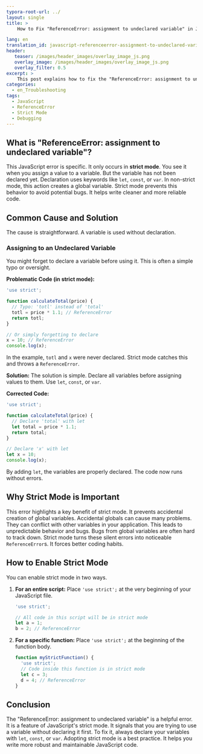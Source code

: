 ```yaml
---
typora-root-url: ../
layout: single
title: >
    How to Fix "ReferenceError: assignment to undeclared variable" in JavaScript

lang: en
translation_id: javascript-referenceerror-assignment-to-undeclared-variable
header:
   teaser: /images/header_images/overlay_image_js.png
   overlay_image: /images/header_images/overlay_image_js.png
   overlay_filter: 0.5
excerpt: >
    This post explains how to fix the "ReferenceError: assignment to undeclared variable" in JavaScript, which occurs in strict mode when you assign a value to a variable that has not been declared.
categories:
  - en_Troubleshooting
tags:
  - JavaScript
  - ReferenceError
  - Strict Mode
  - Debugging
---
```


## What is "ReferenceError: assignment to undeclared variable"?

This JavaScript error is specific.
It only occurs in **strict mode**.
You see it when you assign a value to a variable.
But the variable has not been declared yet.
Declaration uses keywords like `let`, `const`, or `var`.
In non-strict mode, this action creates a global variable.
Strict mode prevents this behavior to avoid potential bugs.
It helps write cleaner and more reliable code.

## Common Cause and Solution

The cause is straightforward. A variable is used without declaration.

### Assigning to an Undeclared Variable

You might forget to declare a variable before using it.
This is often a simple typo or oversight.

**Problematic Code (in strict mode):**
```javascript
'use strict';

function calculateTotal(price) {
  // Typo: 'totl' instead of 'total'
  totl = price * 1.1; // ReferenceError
  return totl;
}

// Or simply forgetting to declare
x = 10; // ReferenceError
console.log(x);
```

In the example, `totl` and `x` were never declared.
Strict mode catches this and throws a `ReferenceError`.

**Solution:**
The solution is simple.
Declare all variables before assigning values to them.
Use `let`, `const`, or `var`.

**Corrected Code:**
```javascript
'use strict';

function calculateTotal(price) {
  // Declare 'total' with let
  let total = price * 1.1;
  return total;
}

// Declare 'x' with let
let x = 10;
console.log(x);
```
By adding `let`, the variables are properly declared.
The code now runs without errors.

## Why Strict Mode is Important

This error highlights a key benefit of strict mode.
It prevents accidental creation of global variables.
Accidental globals can cause many problems.
They can conflict with other variables in your application.
This leads to unpredictable behavior and bugs.
Bugs from global variables are often hard to track down.
Strict mode turns these silent errors into noticeable `ReferenceError`s.
It forces better coding habits.

## How to Enable Strict Mode

You can enable strict mode in two ways.

1.  **For an entire script:**
    Place `'use strict';` at the very beginning of your JavaScript file.

    ```javascript
    'use strict';

    // All code in this script will be in strict mode
    let a = 1;
    b = 2; // ReferenceError
    ```

2.  **For a specific function:**
    Place `'use strict';` at the beginning of the function body.

    ```javascript
    function myStrictFunction() {
      'use strict';
      // Code inside this function is in strict mode
      let c = 3;
      d = 4; // ReferenceError
    }
    ```

## Conclusion

The "ReferenceError: assignment to undeclared variable" is a helpful error.
It is a feature of JavaScript's strict mode.
It signals that you are trying to use a variable without declaring it first.
To fix it, always declare your variables with `let`, `const`, or `var`.
Adopting strict mode is a best practice.
It helps you write more robust and maintainable JavaScript code.
